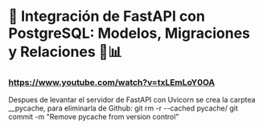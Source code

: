 # 🚀 Integración de FastAPI con PostgreSQL: Modelos, Migraciones y Relaciones 🔗📊

### https://www.youtube.com/watch?v=txLEmLoY0OA

Despues de levantar el servidor de FastAPI con Uvicorn se crea la carptea __pycache, para eliminarla de Github: git rm -r --cached pycache/ git commit -m "Remove pycache from version control"

